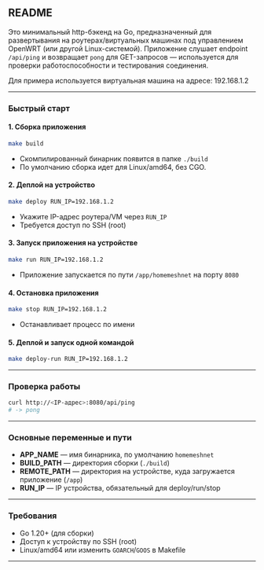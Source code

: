 ## README

Это минимальный http-бэкенд на Go, предназначенный для развертывания на роутерах/виртуальных машинах под управлением OpenWRT (или другой Linux-системой). Приложение слушает endpoint `/api/ping` и возвращает `pong` для GET-запросов — используется для проверки работоспособности и тестирования соединения.

Для примера используется виртуальная машина на адресе: 192.168.1.2

---

### Быстрый старт

#### 1. Сборка приложения

```sh
make build
```

* Скомпилированный бинарник появится в папке `./build`
* По умолчанию сборка идет для Linux/amd64, без CGO.

#### 2. Деплой на устройство

```sh
make deploy RUN_IP=192.168.1.2
```

* Укажите IP-адрес роутера/VM через `RUN_IP`
* Требуется доступ по SSH (root)

#### 3. Запуск приложения на устройстве

```sh
make run RUN_IP=192.168.1.2
```

* Приложение запускается по пути `/app/homemeshnet` на порту `8080`

#### 4. Остановка приложения

```sh
make stop RUN_IP=192.168.1.2
```

* Останавливает процесс по имени

#### 5. Деплой и запуск одной командой

```sh
make deploy-run RUN_IP=192.168.1.2
```

---

### Проверка работы

```sh
curl http://<IP-адрес>:8080/api/ping
# -> pong
```

---

### Основные переменные и пути

* **APP\_NAME** — имя бинарника, по умолчанию `homemeshnet`
* **BUILD\_PATH** — директория сборки (`./build`)
* **REMOTE\_PATH** — директория на устройстве, куда загружается приложение (`/app`)
* **RUN\_IP** — IP устройства, обязательный для deploy/run/stop

---

### Требования

* Go 1.20+ (для сборки)
* Доступ к устройству по SSH (root)
* Linux/amd64 или изменить `GOARCH`/`GOOS` в Makefile

---
